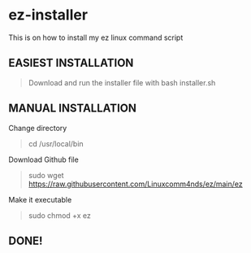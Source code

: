 # ez-installer
This is on how to install my ez linux command script

## EASIEST INSTALLATION

>Download and run the installer file with bash installer.sh

## MANUAL INSTALLATION

Change directory
> cd /usr/local/bin

Download Github file

>sudo wget https://raw.githubusercontent.com/Linuxcomm4nds/ez/main/ez

Make it executable

>sudo chmod +x ez

## DONE!
